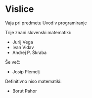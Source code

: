 # Vislice
Vaja pri predmetu Uvod v programiranje

Trije znani slovenski matematiki:
- Jurij Vega
- Ivan Vidav
- Andrej P. Škraba

Še več:
- Josip Plemelj

Definitivno niso matematiki:
- Borut Pahor